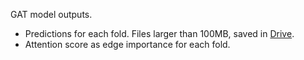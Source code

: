 GAT model outputs.
* Predictions for each fold. Files larger than 100MB, saved in [Drive](https://drive.google.com/drive/folders/1aI7r_fPSAaO_4UALYVzeq069mNP2mg_P?usp=share_link).
* Attention score as edge importance for each fold.
